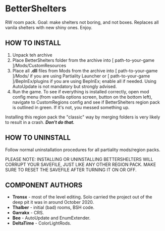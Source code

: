 # BetterShelters
RW room pack. Goal: make shelters not boring, and not boxes. Replaces all vanila shelters with new shiny ones. Enjoy.

## HOW TO INSTALL

1) Unpack teh archive
2) Place BetterShelters folder from the archive into [ path-to-your-game ]/Mods/CustomResources
3) Place all **.dll** files from Mods from the archive into [ path-to-your-game ]/Mods/ if you are using Partiality Launcher or [ path-to-your-game ]/BepInEx/plugins if you are using BepInEx; enable all if needed. Using AutoUpdate is not mandatory but strongly advised.
4) Run the game. To see if everything is installed correctly, open mod config menu (from vanilla options screen, button on the bottom left), navigate to CustomRegions config and see if BetterShelters region pack is outlined in green. If it's not, you messed something up.

Installing this region pack the "classic" way by merging folders is very likely to result in a crash. ***Don't do that.***

## HOW TO UNINSTALL
Follow normal uninstallation procedures for all partiality mods/region packs.

PLEASE NOTE: INSTALLING OR UNINSTALLING BETTERSHELTERS WILL CORRUPT YOUR SAVEFILE, JUST LIKE ANY OTHER REGION PACK. MAKE SURE TO RESET THE SAVEFILE AFTER TURNING IT ON OR OFF.

## COMPONENT AUTHORS
* **Tronsx** - most of the level editing. Solo carried the project out of the deep pit it was in around October 2020.
* **Thalber** - initial (bad) rooms, BSH code.
* **Garrakx** - CRS.
* **Bee** - AutoUpdate and EnumExtender.
* **DeltaTime** - ColorLightRods.
